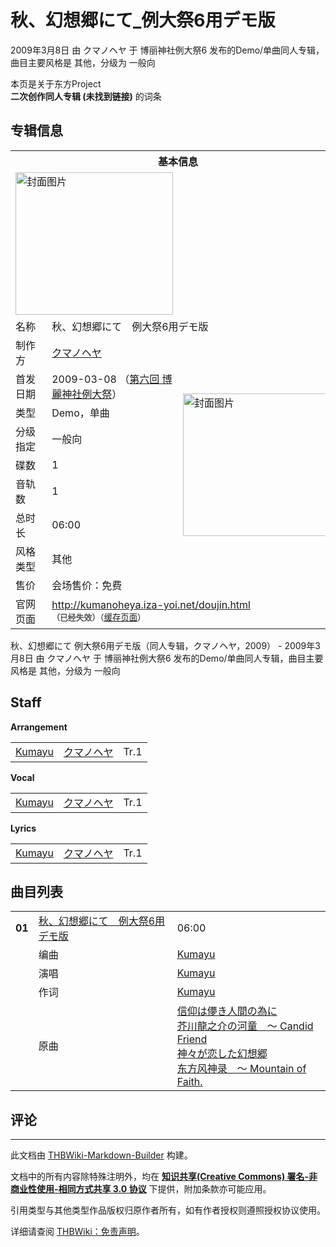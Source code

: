 # 秋、幻想郷にて_例大祭6用デモ版

<!-- source html: G:\repos\THBWiki-Markdown-Builder\THBWikiMarkdown\Temp\main\5\54\ns0%3A%E7%A7%8B%E3%80%81%E5%B9%BB%E6%83%B3%E9%83%B7%E3%81%AB%E3%81%A6_%E4%BE%8B%E5%A4%A7%E7%A5%AD6%E7%94%A8%E3%83%87%E3%83%A2%E7%89%88.html -->

2009年3月8日 由 クマノヘヤ 于 博丽神社例大祭6 发布的Demo/单曲同人专辑，曲目主要风格是 其他，分级为 一般向

本页是关于东方Project  
 **二次创作同人专辑 (未找到链接)** 的词条

## 专辑信息

<table><tbody><tr><th colspan="3">基本信息</th></tr><tr><td class="cover-artwork-mobile" colspan="2"><a href="./文件-秋、幻想郷にて_例大祭6用デモ版封面.jpg.md" class="image" title="封面图片"><img alt="封面图片" src="https://upload.thwiki.cc/thumb/7/7a/%E7%A7%8B%E3%80%81%E5%B9%BB%E6%83%B3%E9%83%B7%E3%81%AB%E3%81%A6_%E4%BE%8B%E5%A4%A7%E7%A5%AD6%E7%94%A8%E3%83%87%E3%83%A2%E7%89%88%E5%B0%81%E9%9D%A2.jpg/252px-%E7%A7%8B%E3%80%81%E5%B9%BB%E6%83%B3%E9%83%B7%E3%81%AB%E3%81%A6_%E4%BE%8B%E5%A4%A7%E7%A5%AD6%E7%94%A8%E3%83%87%E3%83%A2%E7%89%88%E5%B0%81%E9%9D%A2.jpg" decoding="async" loading="lazy" width="252" height="228" srcset="https://upload.thwiki.cc/thumb/7/7a/%E7%A7%8B%E3%80%81%E5%B9%BB%E6%83%B3%E9%83%B7%E3%81%AB%E3%81%A6_%E4%BE%8B%E5%A4%A7%E7%A5%AD6%E7%94%A8%E3%83%87%E3%83%A2%E7%89%88%E5%B0%81%E9%9D%A2.jpg/378px-%E7%A7%8B%E3%80%81%E5%B9%BB%E6%83%B3%E9%83%B7%E3%81%AB%E3%81%A6_%E4%BE%8B%E5%A4%A7%E7%A5%AD6%E7%94%A8%E3%83%87%E3%83%A2%E7%89%88%E5%B0%81%E9%9D%A2.jpg 1.5x, https://upload.thwiki.cc/thumb/7/7a/%E7%A7%8B%E3%80%81%E5%B9%BB%E6%83%B3%E9%83%B7%E3%81%AB%E3%81%A6_%E4%BE%8B%E5%A4%A7%E7%A5%AD6%E7%94%A8%E3%83%87%E3%83%A2%E7%89%88%E5%B0%81%E9%9D%A2.jpg/504px-%E7%A7%8B%E3%80%81%E5%B9%BB%E6%83%B3%E9%83%B7%E3%81%AB%E3%81%A6_%E4%BE%8B%E5%A4%A7%E7%A5%AD6%E7%94%A8%E3%83%87%E3%83%A2%E7%89%88%E5%B0%81%E9%9D%A2.jpg 2x" data-file-width="512" data-file-height="464"></a></td>
</tr><tr><td class="label">名称</td><td colspan="2"> 秋、幻想郷にて　例大祭6用デモ版 </td></tr><tr><td class="label">制作方</td><td><a href="./クマノヘヤ.md" title="クマノヘヤ">クマノヘヤ</a></td><td class="cover-artwork" rowspan="9" style="min-width:252px;"><a href="./文件-秋、幻想郷にて_例大祭6用デモ版封面.jpg.md" class="image" title="封面图片"><img alt="封面图片" src="https://upload.thwiki.cc/thumb/7/7a/%E7%A7%8B%E3%80%81%E5%B9%BB%E6%83%B3%E9%83%B7%E3%81%AB%E3%81%A6_%E4%BE%8B%E5%A4%A7%E7%A5%AD6%E7%94%A8%E3%83%87%E3%83%A2%E7%89%88%E5%B0%81%E9%9D%A2.jpg/252px-%E7%A7%8B%E3%80%81%E5%B9%BB%E6%83%B3%E9%83%B7%E3%81%AB%E3%81%A6_%E4%BE%8B%E5%A4%A7%E7%A5%AD6%E7%94%A8%E3%83%87%E3%83%A2%E7%89%88%E5%B0%81%E9%9D%A2.jpg" decoding="async" loading="lazy" width="252" height="228" srcset="https://upload.thwiki.cc/thumb/7/7a/%E7%A7%8B%E3%80%81%E5%B9%BB%E6%83%B3%E9%83%B7%E3%81%AB%E3%81%A6_%E4%BE%8B%E5%A4%A7%E7%A5%AD6%E7%94%A8%E3%83%87%E3%83%A2%E7%89%88%E5%B0%81%E9%9D%A2.jpg/378px-%E7%A7%8B%E3%80%81%E5%B9%BB%E6%83%B3%E9%83%B7%E3%81%AB%E3%81%A6_%E4%BE%8B%E5%A4%A7%E7%A5%AD6%E7%94%A8%E3%83%87%E3%83%A2%E7%89%88%E5%B0%81%E9%9D%A2.jpg 1.5x, https://upload.thwiki.cc/thumb/7/7a/%E7%A7%8B%E3%80%81%E5%B9%BB%E6%83%B3%E9%83%B7%E3%81%AB%E3%81%A6_%E4%BE%8B%E5%A4%A7%E7%A5%AD6%E7%94%A8%E3%83%87%E3%83%A2%E7%89%88%E5%B0%81%E9%9D%A2.jpg/504px-%E7%A7%8B%E3%80%81%E5%B9%BB%E6%83%B3%E9%83%B7%E3%81%AB%E3%81%A6_%E4%BE%8B%E5%A4%A7%E7%A5%AD6%E7%94%A8%E3%83%87%E3%83%A2%E7%89%88%E5%B0%81%E9%9D%A2.jpg 2x" data-file-width="512" data-file-height="464"></a></td>
</tr><tr><td class="label">首发日期</td><td>2009-03-08&#160;（<a href="/展会作品列表?e=%E5%8D%9A%E4%B8%BD%E7%A5%9E%E7%A4%BE%E4%BE%8B%E5%A4%A7%E7%A5%AD%236">第六回 博麗神社例大祭</a>）</td></tr><tr><td class="label">类型</td><td>Demo，单曲</td></tr><tr><td class="label">分级指定</td><td>一般向</td></tr><tr><td class="label">碟数</td><td>1</td></tr><tr><td class="label">音轨数</td><td>1</td></tr><tr><td class="label">总时长</td><td>06:00</td></tr><tr><td class="label">风格类型</td><td>其他</td></tr><tr><td class="label">售价</td><td>会场售价：免费</td></tr>
<tr><td class="label">官网页面</td><td colspan="2"><a rel="nofollow" class="external free" href="http://kumanoheya.iza-yoi.net/doujin.html">http://kumanoheya.iza-yoi.net/doujin.html</a><br><span style="font-family: sans-serif; cursor: default; color:#555; font-size: 0.8em; bottom: 0.1em; font-weight: bold;" title="连接到已经失效网页">（已经失效）</span><small>（<a rel="nofollow" class="external text" href="https://web.archive.org/web/20100117021505/http://kumanoheya.iza-yoi.net/doujin.html">缓存页面</a>）</small></td></tr></tbody></table>

秋、幻想郷にて 例大祭6用デモ版（同人专辑，クマノヘヤ，2009） - 2009年3月8日 由 クマノヘヤ 于 博丽神社例大祭6 发布的Demo/单曲同人专辑，曲目主要风格是 其他，分级为 一般向

## Staff
  
 **Arrangement**   

<table><tbody><tr><td><a href="/index.php?title=Kumayu&amp;action=edit&amp;redlink=1" class="new" title="Kumayu（页面不存在）">Kumayu</a></td><td><a href="./クマノヘヤ.md" title="クマノヘヤ">クマノヘヤ</a></td><td>Tr.1</td></tr></tbody></table>

  
 **Vocal**   

<table><tbody><tr><td><a href="/index.php?title=Kumayu&amp;action=edit&amp;redlink=1" class="new" title="Kumayu（页面不存在）">Kumayu</a></td><td><a href="./クマノヘヤ.md" title="クマノヘヤ">クマノヘヤ</a></td><td>Tr.1</td></tr></tbody></table>

  
 **Lyrics**   

<table><tbody><tr><td><a href="/index.php?title=Kumayu&amp;action=edit&amp;redlink=1" class="new" title="Kumayu（页面不存在）">Kumayu</a></td><td><a href="./クマノヘヤ.md" title="クマノヘヤ">クマノヘヤ</a></td><td>Tr.1</td></tr></tbody></table>



## 曲目列表

<table><tbody><tr><td id="1" class="infoRD"><b>01</b></td><td id="秋、幻想郷にて_例大祭6用デモ版" colspan="2" class="title"><span class="new" title="（歌词页面不存在）"><a href="/index.php?title=%E6%AD%8C%E8%AF%8D:%E7%A7%8B%E3%80%81%E5%B9%BB%E6%83%B3%E9%83%B7%E3%81%AB%E3%81%A6_%E4%BE%8B%E5%A4%A7%E7%A5%AD6%E7%94%A8%E3%83%87%E3%83%A2%E7%89%88&amp;boilerplate=模板:页面模板/曲目歌词&amp;action=edit">秋、幻想郷にて　例大祭6用デモ版</a></span><span class="thcsearchlinks"><a rel="nofollow" class="external text" href="https://cd.thwiki.cc?arrange=Kumayu&amp;vocal=Kumayu&amp;lyric=Kumayu&amp;ogmusic=信仰は儚き人間の為に，芥川龍之介の河童　～ Candid Friend，神々が恋した幻想郷&amp;fromwiki=秋、幻想郷にて_例大祭6用デモ版"><span title="搜索相似同人曲"></span></a></span></td><td class="time">06:00</td></tr><tr><td class="left"></td><td class="label">编曲</td><td class="text" colspan="2"><a href="/index.php?title=Kumayu&amp;action=edit&amp;redlink=1" class="new" title="Kumayu（页面不存在）">Kumayu</a><span class="thcsearchlinks"><a rel="nofollow" class="external text" href="https://cd.thwiki.cc?arrange=，Kumayu&amp;fromwiki=秋、幻想郷にて_例大祭6用デモ版"><span></span></a></span></td></tr><tr><td class="left"></td><td class="label">演唱</td><td class="text" colspan="2"><a href="/index.php?title=Kumayu&amp;action=edit&amp;redlink=1" class="new" title="Kumayu（页面不存在）">Kumayu</a><span class="thcsearchlinks"><a rel="nofollow" class="external text" href="https://cd.thwiki.cc?vocal=Kumayu&amp;fromwiki=秋、幻想郷にて_例大祭6用デモ版"><span></span></a></span></td></tr><tr><td class="left"></td><td class="label">作词</td><td class="text" colspan="2"><a href="/index.php?title=Kumayu&amp;action=edit&amp;redlink=1" class="new" title="Kumayu（页面不存在）">Kumayu</a><span class="thcsearchlinks"><a rel="nofollow" class="external text" href="https://cd.thwiki.cc?lyric=Kumayu&amp;fromwiki=秋、幻想郷にて_例大祭6用デモ版"><span></span></a></span></td></tr><tr><td class="left"></td><td class="label">原曲</td><td class="text" colspan="2"><span class="thcsearchlinks"><a rel="nofollow" class="external text" href="https://cd.thwiki.cc?ogmusic=信仰は儚き人間の為に，芥川龍之介の河童　～ Candid Friend，神々が恋した幻想郷&amp;fromwiki=秋、幻想郷にて_例大祭6用デモ版"><span></span></a></span><div class="ogmusic"><a href="./信仰は儚き人間の為に.md" class="mw-redirect" title="信仰は儚き人間の為に">信仰は儚き人間の為に</a></div><div class="ogmusic"><a href="./芥川龍之介の河童_～_Candid_Friend.md" class="mw-redirect" title="芥川龍之介の河童 ～ Candid Friend">芥川龍之介の河童　～ Candid Friend</a></div><div class="ogmusic"><a href="./神々が恋した幻想郷.md" class="mw-redirect" title="神々が恋した幻想郷">神々が恋した幻想郷</a></div><div class="source"><a href="./东方风神录_～_Mountain_of_Faith..md" class="mw-redirect" title="东方风神录 ～ Mountain of Faith.">东方风神录　～ Mountain of Faith.</a></div></td></tr></tbody></table>



## 评论




---

此文档由 [THBWiki-Markdown-Builder](https://github.com/Delsin-Yu/THBWiki-Markdown-Builder) 构建。

文档中的所有内容除特殊注明外，均在 [**知识共享(Creative Commons) 署名-非商业性使用-相同方式共享 3.0 协议**](https://creativecommons.org/licenses/by-sa/3.0/deed.zh-hans) 下提供，附加条款亦可能应用。

引用类型与其他类型作品版权归原作者所有，如有作者授权则遵照授权协议使用。

详细请查阅 [THBWiki：免责声明](https://thbwiki.cc/THBWiki:%E5%85%8D%E8%B4%A3%E5%A3%B0%E6%98%8E)。

